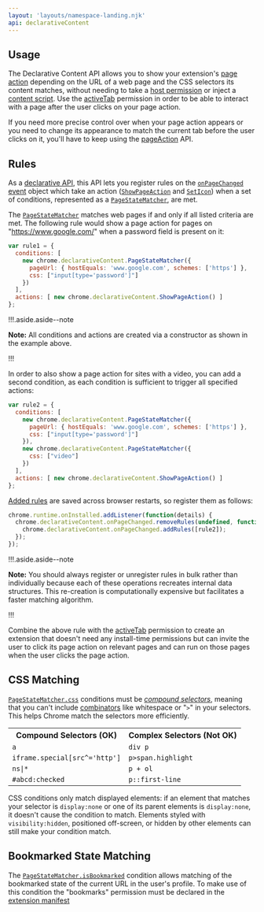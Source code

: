 ```yaml
---
layout: 'layouts/namespace-landing.njk'
api: declarativeContent
---
```


## Usage

The Declarative Content API allows you to show your extension's [page action][1] depending on the
URL of a web page and the CSS selectors its content matches, without needing to take a [host
permission][2] or inject a [content script][3]. Use the [activeTab][4] permission in order to be
able to interact with a page after the user clicks on your page action.

If you need more precise control over when your page action appears or you need to change its
appearance to match the current tab before the user clicks on it, you'll have to keep using the
[pageAction][5] API.

## Rules

As a [declarative API][6], this API lets you register rules on the [`onPageChanged`][7] [event][8]
object which take an action ([`ShowPageAction`][9] and [`SetIcon`][10]) when a set of conditions,
represented as a [`PageStateMatcher`][11], are met.

The [`PageStateMatcher`][12] matches web pages if and only if all listed criteria are met. The
following rule would show a page action for pages on "https://www.google.com/" when a password field
is present on it:

```js
var rule1 = {
  conditions: [
    new chrome.declarativeContent.PageStateMatcher({
      pageUrl: { hostEquals: 'www.google.com', schemes: ['https'] },
      css: ["input[type='password']"]
    })
  ],
  actions: [ new chrome.declarativeContent.ShowPageAction() ]
};
```

!!!.aside.aside--note

**Note:** All conditions and actions are created via a constructor as shown in the example above.

!!!

In order to also show a page action for sites with a video, you can add a second condition, as each
condition is sufficient to trigger all specified actions:

```js
var rule2 = {
  conditions: [
    new chrome.declarativeContent.PageStateMatcher({
      pageUrl: { hostEquals: 'www.google.com', schemes: ['https'] },
      css: ["input[type='password']"]
    }),
    new chrome.declarativeContent.PageStateMatcher({
      css: ["video"]
    })
  ],
  actions: [ new chrome.declarativeContent.ShowPageAction() ]
};
```

[Added rules][27] are saved across browser restarts, so register them as follows:

```js
chrome.runtime.onInstalled.addListener(function(details) {
  chrome.declarativeContent.onPageChanged.removeRules(undefined, function() {
    chrome.declarativeContent.onPageChanged.addRules([rule2]);
  });
});
```

!!!.aside.aside--note

**Note:** You should always register or unregister rules in bulk rather than individually because
each of these operations recreates internal data structures. This re-creation is computationally
expensive but facilitates a faster matching algorithm.

!!!

Combine the above rule with the [activeTab][33] permission to create an extension that doesn't need
any install-time permissions but can invite the user to click its page action on relevant pages and
can run on those pages when the user clicks the page action.

## CSS Matching

[`PageStateMatcher.css`][34] conditions must be _[compound selectors][35]_, meaning that you can't
include [combinators][36] like whitespace or "`>`" in your selectors. This helps Chrome match the
selectors more efficiently.

<table><tbody><tr><th>Compound Selectors (OK)</th><th>Complex Selectors (Not OK)</th></tr><tr><td><code>a</code></td><td><code>div p</code></td></tr><tr><td><code>iframe.special[src^='http']</code></td><td><code>p&gt;span.highlight</code></td></tr><tr><td><code>ns|*</code></td><td><code>p + ol</code></td></tr><tr><td><code>#abcd:checked</code></td><td><code>p::first-line</code></td></tr></tbody></table>

CSS conditions only match displayed elements: if an element that matches your selector is
`display:none` or one of its parent elements is `display:none`, it doesn't cause the condition to
match. Elements styled with `visibility:hidden`, positioned off-screen, or hidden by other elements
can still make your condition match.

## Bookmarked State Matching

The [`PageStateMatcher.isBookmarked`][37] condition allows matching of the bookmarked state of the
current URL in the user's profile. To make use of this condition the "bookmarks" permission must be
declared in the [extension manifest][38]

[1]: /extensions/pageAction
[2]: /extensions/declare_permissions#host-permissions
[3]: /extensions/content_scripts
[4]: /extensions/activeTab
[5]: /extensions/pageAction
[6]: /extensions/events#declarative
[7]: #event-onPageChanged
[8]: /extensions/events#type-Event
[9]: #type-ShowPageAction
[10]: #type-SetIcon
[11]: #type-PageStateMatcher
[12]: #type-PageStateMatcher
[13]: #type-PageStateMatcher
[14]: #property-PageStateMatcher-pageUrl
[15]: /extensions/events#property-UrlFilter-hostEquals
[16]: /extensions/events#property-UrlFilter-schemes
[17]: #property-PageStateMatcher-css
[18]: #type-ShowPageAction
[19]: #type-PageStateMatcher
[20]: #property-PageStateMatcher-pageUrl
[21]: /extensions/events#property-UrlFilter-hostEquals
[22]: /extensions/events#property-UrlFilter-schemes
[23]: #property-PageStateMatcher-css
[24]: #type-PageStateMatcher
[25]: #property-PageStateMatcher-css
[26]: #type-ShowPageAction
[27]: /extensions/events#addingrules
[28]: /extensions/runtime#event-onInstalled
[29]: #event-onPageChanged
[30]: /extensions/events#removingrules
[31]: #event-onPageChanged
[32]: /extensions/events#addingrules
[33]: /extensions/activeTab
[34]: #property-PageStateMatcher-css
[35]: https://www.w3.org/TR/selectors4/#compound
[36]: https://www.w3.org/community/webed/wiki/CSS/Selectors#Combinators
[37]: #property-PageStateMatcher-isBookmarked
[38]: /extensions/manifest

